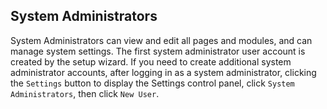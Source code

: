 ## System Administrators
System Administrators can view and edit all pages and modules, and can manage system settings.  The first system administrator user account is created by 
the setup wizard.  If you need to create additional system administrator accounts, after logging in as a system administrator, clicking the
`Settings` button to display the Settings control panel, click `System Administrators`, then click `New User`.




